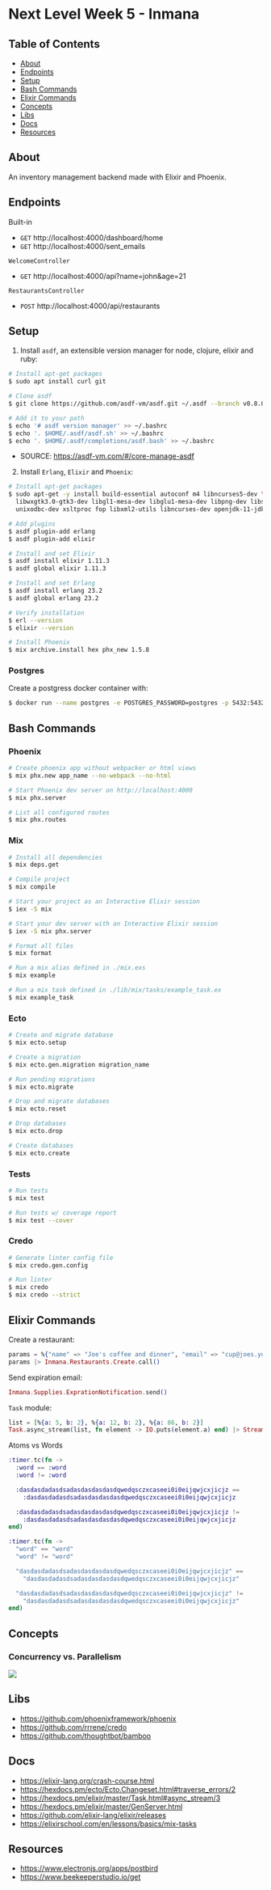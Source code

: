 # Next Level Week 5 - Inmana

## Table of Contents

- [About](#about)
- [Endpoints](#endpoints)
- [Setup](#setup)
- [Bash Commands](#bash_commands)
- [Elixir Commands](#elixir_commands)
- [Concepts](#concepts)
- [Libs](#libs)
- [Docs](#docs)
- [Resources](#resources)

## About <a name = "about"></a>

An inventory management backend made with Elixir and Phoenix.

## Endpoints <a name = "endpoints"></a>

Built-in

- `GET` http://localhost:4000/dashboard/home
- `GET` http://localhost:4000/sent_emails

`WelcomeController`

- `GET` http://localhost:4000/api?name=john&age=21

`RestaurantsController`

- `POST` http://localhost:4000/api/restaurants

## Setup <a name = "setup"></a>

1. Install `asdf`, an extensible version manager for node, clojure, elixir
   and ruby:

```bash
# Install apt-get packages
$ sudo apt install curl git

# Clone asdf
$ git clone https://github.com/asdf-vm/asdf.git ~/.asdf --branch v0.8.0

# Add it to your path
$ echo '# asdf version manager' >> ~/.bashrc
$ echo '. $HOME/.asdf/asdf.sh' >> ~/.bashrc
$ echo '. $HOME/.asdf/completions/asdf.bash' >> ~/.bashrc
```

- SOURCE: https://asdf-vm.com/#/core-manage-asdf

2. Install `Erlang`, `Elixir` and `Phoenix`:

```bash
# Install apt-get packages
$ sudo apt-get -y install build-essential autoconf m4 libncurses5-dev \
  libwxgtk3.0-gtk3-dev libgl1-mesa-dev libglu1-mesa-dev libpng-dev libssh-dev \
  unixodbc-dev xsltproc fop libxml2-utils libncurses-dev openjdk-11-jdk

# Add plugins
$ asdf plugin-add erlang
$ asdf plugin-add elixir

# Install and set Elixir
$ asdf install elixir 1.11.3
$ asdf global elixir 1.11.3

# Install and set Erlang
$ asdf install erlang 23.2
$ asdf global erlang 23.2

# Verify installation
$ erl --version
$ elixir --version

# Install Phoenix
$ mix archive.install hex phx_new 1.5.8
```

### Postgres

Create a postgress docker container with:

```bash
$ docker run --name postgres -e POSTGRES_PASSWORD=postgres -p 5432:5432 -d postgres
```

## Bash Commands <a name = "bash_commands"></a>

### Phoenix

```bash
# Create phoenix app without webpacker or html views
$ mix phx.new app_name --no-webpack --no-html

# Start Phoenix dev server on http://localhost:4000
$ mix phx.server

# List all configured routes
$ mix phx.routes
```

### Mix

```bash
# Install all dependencies
$ mix deps.get

# Compile project
$ mix compile

# Start your project as an Interactive Elixir session
$ iex -S mix

# Start your dev server with an Interactive Elixir session
$ iex -S mix phx.server

# Format all files
$ mix format

# Run a mix alias defined in ./mix.exs
$ mix example

# Run a mix task defined in ./lib/mix/tasks/example_task.ex
$ mix example_task
```

### Ecto

```bash
# Create and migrate database
$ mix ecto.setup

# Create a migration
$ mix ecto.gen.migration migration_name

# Run pending migrations
$ mix ecto.migrate

# Drop and migrate databases
$ mix ecto.reset

# Drop databases
$ mix ecto.drop

# Create databases
$ mix ecto.create
```

### Tests

```bash
# Run tests
$ mix test

# Run tests w/ coverage report
$ mix test --cover
```

### Credo

```bash
# Generate linter config file
$ mix credo.gen.config

# Run linter
$ mix credo
$ mix credo --strict
```

## Elixir Commands <a name = "elixir_commands"></a>

Create a restaurant:

```elixir
params = %{"name" => "Joe's coffee and dinner", "email" => "cup@joes.yum"}
params |> Inmana.Restaurants.Create.call()
```

Send expiration email:

```elixir
Inmana.Supplies.ExprationNotification.send()
```

`Task` module:

```elixir
list = [%{a: 5, b: 2}, %{a: 12, b: 2}, %{a: 86, b: 2}]
Task.async_stream(list, fn element -> IO.puts(element.a) end) |> Stream.run()
```

Atoms vs Words

```elixir
:timer.tc(fn ->
  :word == :word
  :word != :word

  :dasdasdadasdsadasdasdasdasdqwedqsczxcaseei0i0eijqwjcxjicjz ==
    :dasdasdadasdsadasdasdasdasdqwedqsczxcaseei0i0eijqwjcxjicjz

  :dasdasdadasdsadasdasdasdasdqwedqsczxcaseei0i0eijqwjcxjicjz !=
    :dasdasdadasdsadasdasdasdasdqwedqsczxcaseei0i0eijqwjcxjicjz
end)

:timer.tc(fn ->
  "word" == "word"
  "word" != "word"

  "dasdasdadasdsadasdasdasdasdqwedqsczxcaseei0i0eijqwjcxjicjz" ==
    "dasdasdadasdsadasdasdasdasdqwedqsczxcaseei0i0eijqwjcxjicjz"

  "dasdasdadasdsadasdasdasdasdqwedqsczxcaseei0i0eijqwjcxjicjz" !=
    "dasdasdadasdsadasdasdasdasdqwedqsczxcaseei0i0eijqwjcxjicjz"
end)
```

## Concepts <a name = "concepts"></a>

### Concurrency vs. Parallelism

<p>
  <img src=".github/concurrency_vs_parallelism.svg"/>
</p>

## Libs <a name = "libs"></a>

- https://github.com/phoenixframework/phoenix
- https://github.com/rrrene/credo
- https://github.com/thoughtbot/bamboo

## Docs <a name = "docs"></a>

- https://elixir-lang.org/crash-course.html
- https://hexdocs.pm/ecto/Ecto.Changeset.html#traverse_errors/2
- https://hexdocs.pm/elixir/master/Task.html#async_stream/3
- https://hexdocs.pm/elixir/master/GenServer.html
- https://github.com/elixir-lang/elixir/releases
- https://elixirschool.com/en/lessons/basics/mix-tasks

## Resources <a name = "resources"></a>

- https://www.electronjs.org/apps/postbird
- https://www.beekeeperstudio.io/get
